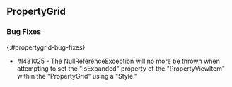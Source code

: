 ## PropertyGrid

### Bug Fixes
{:#propertygrid-bug-fixes}

* \#I431025 - The NullReferenceException will no more be thrown when attempting to set the "IsExpanded" property of the "PropertyViewItem" within the "PropertyGrid" using a "Style." 